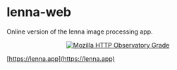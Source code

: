 # lenna-web

Online version of the lenna image processing app.

<p align="center">
    <a href="https://observatory.mozilla.org/analyze/lenna.app" title="Latest Results"><img src="https://img.shields.io/mozilla-observatory/grade/lenna.app" alt="Mozilla HTTP Observatory Grade"></a>
</p>

[https://lenna.app](https://lenna.app)
